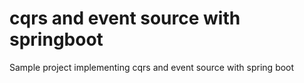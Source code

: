 # cqrs and event source with springboot
Sample project implementing cqrs and event source with spring boot
